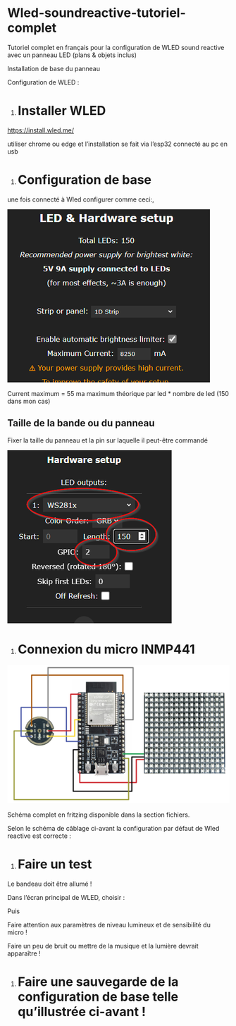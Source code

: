 # Wled-soundreactive-tutoriel-complet
Tutoriel complet en français pour la configuration de WLED sound reactive avec un panneau LED (plans &amp; objets inclus)

Installation de base du panneau



Configuration de WLED :
1. # Installer WLED

<https://install.wled.me/>

utiliser chrome ou edge et l’installation se fait via l’esp32 connecté au pc en usb

1. # Configuration de base

une fois connecté à Wled configurer comme ceci:,

<img src="https://github.com/wizbe/Wled-soundreactive-tutoriel-complet/blob/main/image001.png">

Current maximum = 55 ma maximum théorique par led \* nombre de led (150 dans mon cas)



## Taille de la bande ou du panneau

Fixer la taille du panneau et la pin sur laquelle il peut-être commandé

<img src="https://github.com/wizbe/Wled-soundreactive-tutoriel-complet/blob/main/image002.png">

1. # Connexion du micro INMP441

<img src="https://github.com/wizbe/Wled-soundreactive-tutoriel-complet/blob/main/image003.png">

Schéma complet en fritzing disponible dans la section fichiers.

Selon le schéma de câblage ci-avant la configuration par défaut de Wled reactive est correcte :

1. # Faire un test
Le bandeau doit être allumé !

Dans l’écran principal de WLED, choisir :

Puis

Faire attention aux paramètres de niveau lumineux et de sensibilité du micro !

Faire un peu de bruit ou mettre de la musique et la lumière devrait apparaître !
1. # Faire une sauvegarde de la configuration de base telle qu’illustrée ci-avant !


